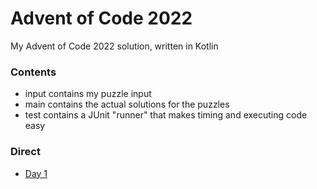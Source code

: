 # Advent of Code 2022 
My Advent of Code 2022 solution, written in Kotlin

### Contents
* input contains my puzzle input
* main contains the actual solutions for the puzzles
* test contains a JUnit "runner" that makes timing and executing code easy

### Direct 

* [Day 1](https://github.com/DerSheppard/AoC2022/blob/main/src/main/kotlin/org/sheppard/aoc/Day01.kt)